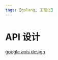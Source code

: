 ```yaml
---
tags: [golang, 工程化]
---
```


# API 设计

[google apis design](https://cloud.google.com/apis/design?hl=zh-cn)
